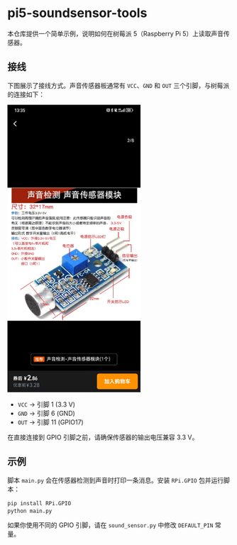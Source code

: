 # pi5-soundsensor-tools

本仓库提供一个简单示例，说明如何在树莓派 5（Raspberry Pi 5）上读取声音传感器。

## 接线

下图展示了接线方式。声音传感器板通常有 `VCC`、`GND` 和 `OUT` 三个引脚，与树莓派的连接如下：

<img src="doc/device.jpg" alt="Device" width="300" />

- `VCC` → 引脚 1 (3.3 V)
- `GND` → 引脚 6 (GND)
- `OUT` → 引脚 11 (GPIO17)

在直接连接到 GPIO 引脚之前，请确保传感器的输出电压兼容 3.3 V。

## 示例

脚本 `main.py` 会在传感器检测到声音时打印一条消息。安装 `RPi.GPIO` 包并运行脚本：

```bash
pip install RPi.GPIO
python main.py
```

如果你使用不同的 GPIO 引脚，请在 `sound_sensor.py` 中修改 `DEFAULT_PIN` 常量。
